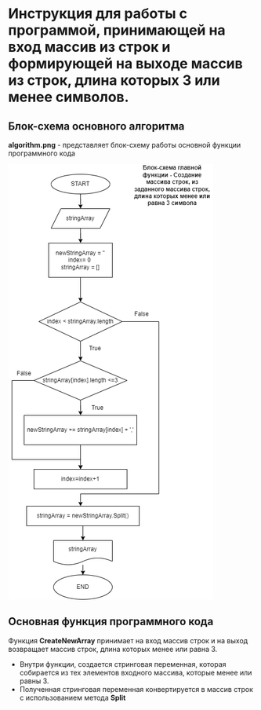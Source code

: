# Инструкция для работы с программой, принимающей на вход массив из строк и формирующей на выходе массив из строк, длина которых  3 или менее символов.

## Блок-схема основного алгоритма
**algorithm.png** - представляет блок-схему работы основной функции программного кода

![Algorithm](Images/algorithm.png "picture")

## Основная функция программного кода
Функция **CreateNewArray** принимает на вход массив строк и на выход возвращает массив строк, длина которых менее или равна 3.

* Внутри функции, создается стринговая переменная, которая собирается из тех элементов входного массива, которые менее или равны 3.
* Полученная стринговая переменная конвертируется в массив строк с использованием метода **Split**

